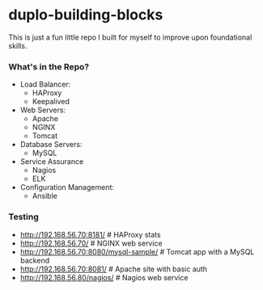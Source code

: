 # duplo-building-blocks

This is just a fun little repo I built for myself to improve upon foundational skills.

### What's in the Repo?
  - Load Balancer:
    - HAProxy
    - Keepalived
  - Web Servers:
    - Apache
    - NGINX
    - Tomcat
  - Database Servers:
    - MySQL
  - Service Assurance
    - Nagios
    - ELK
  - Configuration Management:
    - Ansible

### Testing
  - http://192.168.56.70:8181/                        # HAProxy stats
  - http://192.168.56.70/                             # NGINX web service
  - http://192.168.56.70:8080/mysql-sample/           # Tomcat app with a MySQL backend
  - http://192.168.56.70:8081/                        # Apache site with basic auth
  - http://192.168.56.80/nagios/                      # Nagios web service
